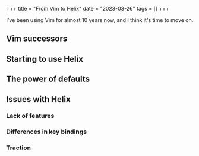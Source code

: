 +++
title = "From Vim to Helix"
date = "2023-03-26"
tags = []
+++

I've been using Vim for almost 10 years now, and I think it's time to move on.

## Vim successors

## Starting to use Helix

## The power of defaults

## Issues with Helix

### Lack of features

### Differences in key bindings

### Traction
